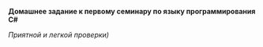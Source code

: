 **Домашнее задание к первому семинару по языку программирования C#**

*Приятной и легкой проверки)*
